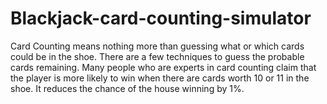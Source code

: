 # Blackjack-card-counting-simulator
Card Counting means nothing more than guessing what or which cards could be in the shoe. There are a few techniques to guess the probable cards remaining. Many people who are experts in card counting claim that the player is more likely to win when there are cards worth 10 or 11 in the shoe. It reduces the chance of the house winning by 1%.
